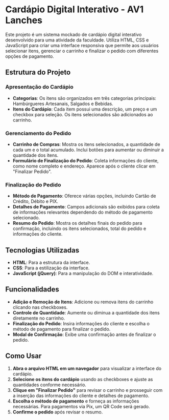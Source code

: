 # Cardápio Digital Interativo - AV1 Lanches

Este projeto é um sistema mockado de cardápio digital interativo desenvolvido para uma atividade da faculdade. Utiliza HTML, CSS e JavaScript para criar uma interface responsiva que permite aos usuários selecionar itens, gerenciar o carrinho e finalizar o pedido com diferentes opções de pagamento.

## Estrutura do Projeto

### Apresentação do Cardápio
- **Categorias**: Os itens são organizados em três categorias principais: Hambúrgueres Artesanais, Salgados e Bebidas.
- **Itens do Cardápio**: Cada item possui uma descrição, um preço e um checkbox para seleção. Os itens selecionados são adicionados ao carrinho.

### Gerenciamento do Pedido
- **Carrinho de Compras**: Mostra os itens selecionados, a quantidade de cada um e o total acumulado. Inclui botões para aumentar ou diminuir a quantidade dos itens.
- **Formulário de Finalização do Pedido**: Coleta informações do cliente, como nome completo e endereço. Aparece após o cliente clicar em "Finalizar Pedido".

### Finalização do Pedido
- **Método de Pagamento**: Oferece várias opções, incluindo Cartão de Crédito, Débito e PIX.
- **Detalhes de Pagamento**: Campos adicionais são exibidos para coleta de informações relevantes dependendo do método de pagamento selecionado.
- **Resumo do Pedido**: Mostra os detalhes finais do pedido para confirmação, incluindo os itens selecionados, total do pedido e informações do cliente.

## Tecnologias Utilizadas

- **HTML**: Para a estrutura da interface.
- **CSS**: Para a estilização da interface.
- **JavaScript (jQuery)**: Para a manipulação do DOM e interatividade.

## Funcionalidades

- **Adição e Remoção de Itens**: Adicione ou remova itens do carrinho clicando nas checkboxes.
- **Controle de Quantidade**: Aumente ou diminua a quantidade dos itens diretamente no carrinho.
- **Finalização do Pedido**: Insira informações do cliente e escolha o método de pagamento para finalizar o pedido.
- **Modal de Confirmação**: Exibe uma confirmação antes de finalizar o pedido.

## Como Usar

1. **Abra o arquivo HTML em um navegador** para visualizar a interface do cardápio.
2. **Selecione os itens do cardápio** usando as checkboxes e ajuste as quantidades conforme necessário.
3. **Clique em "Finalizar Pedido"** para revisar o carrinho e prosseguir com a inserção das informações do cliente e detalhes de pagamento.
4. **Escolha o método de pagamento** e forneça as informações necessárias. Para pagamentos via Pix, um QR Code será gerado.
5. **Confirme o pedido** após revisar o resumo.
